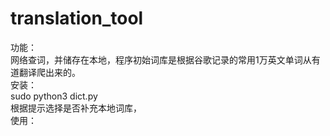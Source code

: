 # translation_tool
功能：<br />
  网络查词，并储存在本地，程序初始词库是根据谷歌记录的常用1万英文单词从有道翻译爬出来的。<br />
安装：<br />
  sudo python3 dict.py<br />
  根据提示选择是否补充本地词库，<br />
使用：<br />
